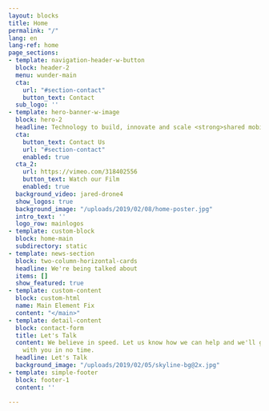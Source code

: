 ```yaml
---
layout: blocks
title: Home
permalink: "/"
lang: en
lang-ref: home
page_sections:
- template: navigation-header-w-button
  block: header-2
  menu: wunder-main
  cta:
    url: "#section-contact"
    button_text: Contact
  sub_logo: ''
- template: hero-banner-w-image
  block: hero-2
  headline: Technology to build, innovate and scale <strong>shared mobility</strong>
  cta:
    button_text: Contact Us
    url: "#section-contact"
    enabled: true
  cta_2:
    url: https://vimeo.com/318402556
    button_text: Watch our Film
    enabled: true
  background_video: jared-drone4
  show_logos: true
  background_image: "/uploads/2019/02/08/home-poster.jpg"
  intro_text: ''
  logo_row: mainlogos
- template: custom-block
  block: home-main
  subdirectory: static
- template: news-section
  block: two-column-horizontal-cards
  headline: We're being talked about
  items: []
  show_featured: true
- template: custom-content
  block: custom-html
  name: Main Element Fix
  content: "</main>"
- template: detail-content
  block: contact-form
  title: Let's Talk
  content: We believe in speed. Let us know how we can help and we'll get in touch
    with you in no time.
  headline: Let's Talk
  background_image: "/uploads/2019/02/05/skyline-bg@2x.jpg"
- template: simple-footer
  block: footer-1
  content: ''

---
```

